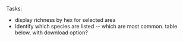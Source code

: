 

Tasks: 

- display richness by hex for selected area
- Identify which species are listed -- which are most common.  table below, with download option?